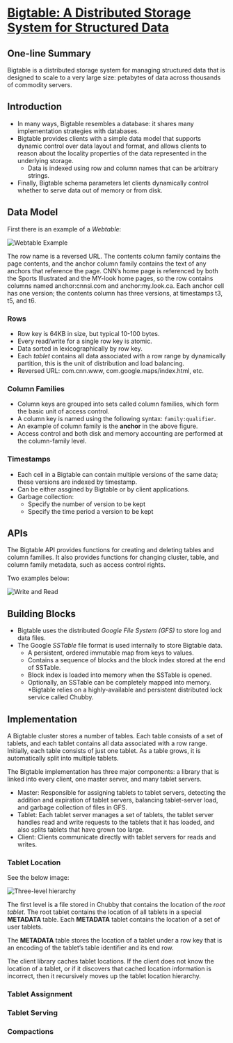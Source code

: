 # [Bigtable: A Distributed Storage System for Structured Data](http://static.googleusercontent.com/media/research.google.com/en//archive/bigtable-osdi06.pdf)

## One-line Summary

Bigtable is a distributed storage system for managing structured data that is designed to scale to a very large size: petabytes of data across thousands of commodity servers.

## Introduction

* In many ways, Bigtable resembles a database: it shares many implementation strategies with databases.
* Bigtable provides clients with a simple data model that supports dynamic control over data layout and format, and allows clients to reason about the locality properties of the data represented in the underlying storage.
  * Data is indexed using row and column names that can be arbitrary strings.
* Finally, Bigtable schema parameters let clients dynamically control whether to serve data out of memory or from disk.

## Data Model

First there is an example of a _Webtable_:

![Webtable Example](https://www.usenix.org/legacy/events/osdi06/tech/chang/chang_html/img5.png) 

The row name is a reversed URL. The contents column family contains the page contents, and the anchor column family contains the text of any anchors that reference the page. CNN’s home page is referenced by both the Sports Illustrated and the MY-look home pages, so the row contains columns named anchor:cnnsi.com and anchor:my.look.ca. Each anchor cell has one version; the contents column has three versions, at timestamps t3, t5, and t6.

### Rows

* Row key is 64KB in size, but typical 10-100 bytes.
* Every read/write for a single row key is atomic.
* Data sorted in lexicographically by row key.
* Each _tablet_ contains all data associated with a row range by dynamically partition, this is the unit of distribution and load balancing.
* Reversed URL: com.cnn.www, com.google.maps/index.html, etc.

### Column Families

* Column keys are grouped into sets called column families, which form the basic unit of access control.
* A column key is named using the following syntax: `family:qualifier`.
* An example of column family is the **anchor** in the above figure.
* Access control and both disk and memory accounting are performed at the column-family level.

### Timestamps

* Each cell in a Bigtable can contain multiple versions of the same data; these versions are indexed by timestamp.
* Can be either assgined by Bigtable or by client applications.
* Garbage collection:
  * Specify the number of version to be kept
  * Specify the time period a version to be kept
  
## APIs

The Bigtable API provides functions for creating and deleting tables and column families. It also provides functions for changing cluster, table, and column family metadata, such as access control rights.

Two examples below:

![Write and Read](http://image.slidesharecdn.com/iraklispsaroudakis-key-valuestores-120306055234-phpapp01/95/bigtable-and-dynamo-8-728.jpg?cb=1331014359)

## Building Blocks

* Bigtable uses the distributed _Google File System (GFS)_ to store log and data files.
* The Google _SSTable_ file format is used internally to store Bigtable data.
  * A persistent, ordered immutable map from keys to values.
  * Contains a sequence of blocks and the block index stored at the end of SSTable.
  * Block index is loaded into memory when the SSTable is opened.
  * Optionally, an SSTable can be completely mapped into memory.
*Bigtable relies on a highly-available and persistent distributed lock service called Chubby.

## Implementation ##

A Bigtable cluster stores a number of tables. Each table consists of a set of tablets, and each tablet contains all data associated with a row range. Initially, each table consists of just one tablet. As a table grows, it is automatically split into multiple tablets.

The Bigtable implementation has three major components: a library that is linked into every client, one master server, and many tablet servers.

* Master: Responsible for assigning tablets to tablet servers, detecting the addition and expiration of tablet servers, balancing tablet-server load, and garbage collection of files in GFS.
* Tablet: Each tablet server manages a set of tablets, the tablet server handles read and write requests to the tablets that it has loaded, and also splits tablets that have grown too large.
* Client: Clients communicate directly with tablet servers for reads and writes.

### Tablet Location ###

See the below image:

![Three-level hierarchy](http://zhangjunhd.github.io/assets/2013-03-10-bigtable/2.png) 

The first level is a file stored in Chubby that contains the location of the _root tablet_. The root tablet contains the location of all tablets in a special **METADATA** table. Each **METADATA** tablet contains the location of a set of user tablets.

The **METADATA** table stores the location of a tablet under a row key that is an encoding of the tablet’s table identifier and its end row.

The client library caches tablet locations. If the client does not know the location of a tablet, or if it discovers that cached location information is incorrect, then it recursively moves up the tablet location hierarchy.




### Tablet Assignment ###

### Tablet Serving ###

### Compactions ###














